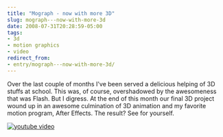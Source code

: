 ```yaml
---
title: "Mograph - now with more 3D"
slug: mograph---now-with-more-3d
date: 2008-07-31T20:28:59-05:00
tags:
- 3d
- motion graphics
- video
redirect_from:
- entry/mograph---now-with-more-3d/
---
```

Over the last couple of months I've been served a delicious helping of 3D stuffs at school. This was, of course, overshadowed by the awesomeness that was Flash. But I digress. At the end of this month our final 3D project wound up in an awesome culmination of 3D animation and my favorite motion program, After Effects. The result? See for yourself.

[![youtube video](https://img.youtube.com/vi/8uSqy8dqEAI/0.jpg)](https://www.youtube.com/watch?v=8uSqy8dqEAI&youtube-thumb)
